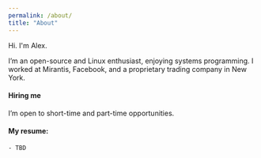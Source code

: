 ```yaml
---
permalink: /about/
title: "About"
---
```


Hi.
I'm Alex.

I’m an open-source and Linux enthusiast, enjoying systems programming.
I worked at Mirantis, Facebook, and a proprietary trading company in New York. 

#### Hiring me
I’m open to short-time and part-time opportunities.

#### My resume:
    - TBD

